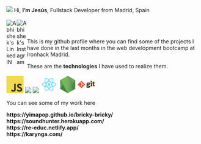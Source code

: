
<img src="https://media.giphy.com/media/hvRJCLFzcasrR4ia7z/giphy.gif" width="10px"> Hi, <strong>I’m Jesús</strong>, Fullstack Developer from Madrid, Spain
<br/><br/>
<a href="https://www.linkedin.com/in/jesus-martin-ponz/">
  <img align="left" alt="Abhishek's LinkedIN" width="27px" src="https://raw.githubusercontent.com/peterthehan/peterthehan/master/assets/linkedin.svg" />
</a>
<a href="https://www.instagram.com/mondo_insonoro/">
  <img align="left" alt="Abhishek's Instagram" width="27px" src="https://raw.githubusercontent.com/hussainweb/hussainweb/main/icons/instagram.png" />
</a>
<br/>
<br/>

This is my github profile where you can find some of the projects I have done in the last months in the web development bootcamp at Ironhack Madrid.
<br/>

These are the <strong>technologies</strong> I have used to realize them.
<br/><br/>
<code><img height="45" src="https://raw.githubusercontent.com/github/explore/80688e429a7d4ef2fca1e82350fe8e3517d3494d/topics/javascript/javascript.png"></code>
<code><img height="45" src="https://www.atodocurso.com/sites/default/files/html.png"></code>
<code><img height="45" src="https://upload.wikimedia.org/wikipedia/commons/thumb/d/d5/CSS3_logo_and_wordmark.svg/1452px-CSS3_logo_and_wordmark.svg.png"></code>
<code><img height="45" src="https://raw.githubusercontent.com/github/explore/80688e429a7d4ef2fca1e82350fe8e3517d3494d/topics/react/react.png"></code>
<code><img height="45" src="https://raw.githubusercontent.com/github/explore/80688e429a7d4ef2fca1e82350fe8e3517d3494d/topics/nodejs/nodejs.png"></code>
<code><img height="45" src="https://raw.githubusercontent.com/github/explore/80688e429a7d4ef2fca1e82350fe8e3517d3494d/topics/git/git.png"></code>

You can see some of my work here 
<br/>

<strong>
https://yimapop.github.io/bricky-bricky/
<br/>
https://soundhunter.herokuapp.com/
<br/>
https://re-educ.netlify.app/
<br/>
https://karynga.com/
<br/>
</strong>
